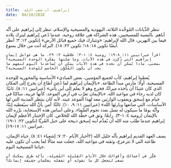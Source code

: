 ```yaml
---
title:  إبراهيم، أب شعب الله
date:  04/10/2018
---
```


تنظر الدِّيانات المُوحِّدة الثلاثة، اليهودية والمسيحية والإسلام، تنظر إلى إبراهيم على أنَّه أباهم. بالنسبة للمسيحيين، هذه الشراكة هي علاقة روحية. عندما دُعي إبراهيم ليترك بلاده فيما بين النهرين، قال الله لإبراهيم: «وتتبارك فيك جميع قبائل الأرض» (تكوين ١٢: ٣؛ أنظر أيضًا تكوين ١٨: ١٨؛ تكوين ٢٢: ١٨). البركة أتت من خلال يسوع.

`اقرأ عبرانيين ١١: ٨-١٩؛ رومية ٤: ١-٣؛ غلاطية ٣: ٢٩. ما هي عوامل إيمان إبراهيم التي ذُكِرَت في هذه الآيات، وما صلتها بفكرة الوحدة المسيحية؟ بمعنى، ماذا يُمكن أن نجده في هذه الآيات يمكن أن يُساعدنا اليوم لنفهم ما يجب أن يكون المُكوِّن الحاسم للوحدة المسيحية؟`

يُعطينا إبراهيم، كأب لجميع المؤمنين، بعض المباديء الأساسية والمحورية للوحدة المسيحية. أولًا: مارس مبدأ الطاعة. «بالإيمان إبراهيم لما دُعِيَ أطاع أن يخرج إلى المكان الذي كان عتيدًا أن يأخذه ميراثًا، فخرج وهو لا يعلم إلى أين يأتي» (عبرانيين ١١: ٨). ثانيًا: كان لديه رجاء في مواعيد الله. «بالإيمان تغرَّب في أرض الموعد، كأنها غريبة، ساكنًا في خيام مع إسحق ويعقوب الوارثين معه لهذا الموعد عينه. لأنه كان ينتظر المدينة التي لها الأساسات، التي صانعها وبارئها الله» (عبرانيين ١١: ٩، ١٠). ثالثًا: آمن بأنَّ الله سيُعطيه إبنًا، وأنَّه يومًا ما سيكون له نسل بعدد نجوم السَّماء. وعلى أساس هذه الإستجابة، برَّره الله بالإيمان (رومية ٤: ١-٣). رابعًا: وثق في خطَّة الله للخلاص. كان الإختبار الأعظم لإيمان إبراهيم عندما طلب منه الله أن يُقدِّم ابنه إسحق ذبيحة على جبل المُريَّا (تكوين ٢٢: ١-١٩؛ عبرانيين ١١: ١٧-١٩).

يصف العهد القديم إبراهيم بأنَّه خليل الله (٢أخبار الأيام ٢٠: ٧؛ إشعياء ٤١: ٨). حياة الإيمان، طاعته التي لا تتزعزع، وثقته في مواعيد الله، جعلت منه مثالًا لما يجب أن تكون عليه حياتنا المسيحية اليوم.

`فكِّر في أعمالك وأقوالك خلال الأيام القليلة المُقبِلة. بأيَّة طرق يمكنك أن تسعى لتجعل كل ما تقوله أو تفعله يعكسان حقيقة إيمانك؟`